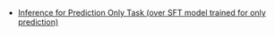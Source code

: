 
   - [Inference for Prediction Only Task (over SFT model trained for only prediction)](https://drive.google.com/file/d/1OH_U9LCNQrDVJBxvfGaX-I2p0wc_mPjD/view?usp=sharing)

